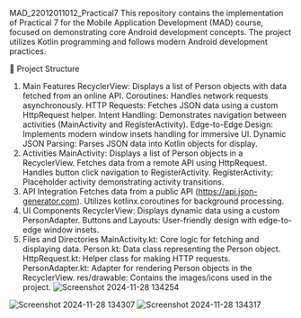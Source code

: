 MAD_22012011012_Practical7
This repository contains the implementation of Practical 7 for the Mobile Application Development (MAD) course, focused on demonstrating core Android development concepts. The project utilizes Kotlin programming and follows modern Android development practices.

📁 Project Structure
1. Main Features
RecyclerView: Displays a list of Person objects with data fetched from an online API.
Coroutines: Handles network requests asynchronously.
HTTP Requests: Fetches JSON data using a custom HttpRequest helper.
Intent Handling: Demonstrates navigation between activities (MainActivity and RegisterActivity).
Edge-to-Edge Design: Implements modern window insets handling for immersive UI.
Dynamic JSON Parsing: Parses JSON data into Kotlin objects for display.
2. Activities
MainActivity:
Displays a list of Person objects in a RecyclerView.
Fetches data from a remote API using HttpRequest.
Handles button click navigation to RegisterActivity.
RegisterActivity: Placeholder activity demonstrating activity transitions.
3. API Integration
Fetches data from a public API (https://api.json-generator.com).
Utilizes kotlinx.coroutines for background processing.
4. UI Components
RecyclerView: Displays dynamic data using a custom PersonAdapter.
Buttons and Layouts: User-friendly design with edge-to-edge window insets.
5. Files and Directories
MainActivity.kt: Core logic for fetching and displaying data.
Person.kt: Data class representing the Person object.
HttpRequest.kt: Helper class for making HTTP requests.
PersonAdapter.kt: Adapter for rendering Person objects in the RecyclerView.
res/drawable: Contains the images/icons used in the project.
![Screenshot 2024-11-28 134254](https://github.com/user-attachments/assets/c65244df-8a1c-4490-87a7-317dcc359378)

![Screenshot 2024-11-28 134307](https://github.com/user-attachments/assets/b4f48a0d-7579-4e29-b544-bdfe07185b22)
![Screenshot 2024-11-28 134317](https://github.com/user-attachments/assets/62560d94-ca58-43ef-b80a-8a5304ddfa71)

